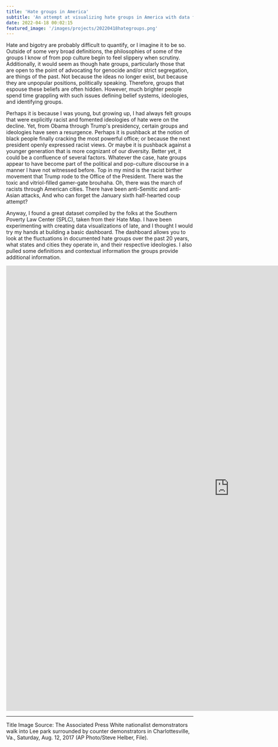 ```yaml
---
title: 'Hate groups in America'
subtitle: 'An attempt at visualizing hate groups in America with data from the SPLC.'
date: 2022-04-18 00:02:15
featured_image: '/images/projects/20220418hategroups.png'
---
```


Hate and bigotry are probably difficult to quantify, or I imagine it to be so. Outside of some very broad definitions, the philosophies of some of the groups I know of from pop culture begin to feel slippery when scrutiny. Additionally, it would seem as though hate groups, particularly those that are open to the point of advocating for genocide and/or strict segregation, are things of the past. Not because the ideas no longer exist, but because they are unpopular positions, politically speaking. Therefore, groups that espouse these beliefs are often hidden. However, much brighter people spend time grappling with such issues defining belief systems, ideologies, and identifying groups. 

Perhaps it is because I was young, but growing up, I had always felt groups that were explicitly racist and fomented ideologies of hate were on the decline. Yet, from Obama through Trump's presidency, certain groups and ideologies have seen a resurgence. Perhaps it is pushback at the notion of black people finally cracking the most powerful office; or because the next president openly expressed racist views. Or maybe it is pushback against a younger generation that is more cognizant of our diversity. Better yet, it could be a confluence of several factors. 
Whatever the case, hate groups appear to have become part of the political and pop-culture discourse in a manner I have not witnessed before. Top in my mind is the racist birther movement that Trump rode to the Office of the President. There was the toxic and vitriol-filled gamer-gate brouhaha. Oh, there was the march of racists through American cities. There have been anti-Semitic and anti-Asian attacks, And who can forget the January sixth half-hearted coup attempt? 

Anyway, I found a great dataset compiled by the folks at the Southern Poverty Law Center (SPLC), taken from their Hate Map. I have been experimenting with creating data visualizations of late, and I thought I would try my hands at building a basic dashboard. The dashboard allows you to look at the fluctuations in documented hate groups over the past 20 years, what states and cities they operate in, and their respective ideologies. I also pulled some definitions and contextual information the groups provide additional information.

<iframe seamless frameborder="0" src="https://public.tableau.com/shared/TTPGYJXK6?:embed=yes&:display_count=yes&:showVizHome=no" width = '1200' height = '1200' scrolling='yes' ></iframe> 

___
Title Image Source: The Associated Press
White nationalist demonstrators walk into Lee park surrounded by counter demonstrators in Charlottesville, Va., Saturday, Aug. 12, 2017 (AP Photo/Steve Helber, File).
